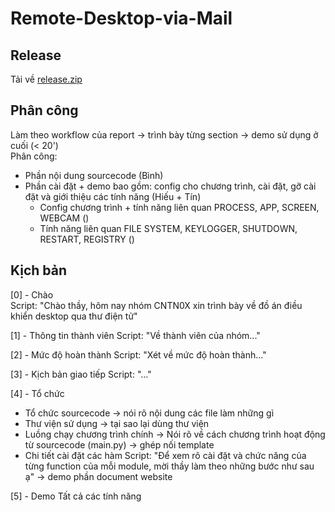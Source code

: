 # Remote-Desktop-via-Mail

## Release

Tải về [release.zip](https://drive.google.com/file/d/1Crw8Gh7zaJeEsxnaA42qE5atY6ia5jUA/view?usp=sharing)

## Phân công

Làm theo workflow của report -> trình bày từng section -> demo sử dụng ở cuối (< 20') <br>
Phân công:
- Phần nội dung sourcecode (Bình)
- Phần cài đặt + demo bao gồm: config cho chương trình, cài đặt, gỡ cài đặt và giới thiệu các tính năng (Hiếu + Tín)
  - Config chương trình + tính năng liên quan PROCESS, APP, SCREEN, WEBCAM ()
  - Tính năng liên quan FILE SYSTEM, KEYLOGGER, SHUTDOWN, RESTART, REGISTRY ()

## Kịch bản

[0] - Chào <br>
Script: "Chào thầy, hôm nay nhóm CNTN0X xin trình bày về đồ án điều khiển desktop qua thư điện tử"

[1] - Thông tin thành viên
Script: "Về thành viên của nhóm..."

[2] - Mức độ hoàn thành
Script: "Xét về mức độ hoàn thành..."

[3] - Kịch bản giao tiếp
Script: "..."

[4] - Tổ chức

- Tổ chức sourcecode
  -> nói rõ nội dung các file làm những gì
- Thư viện sử dụng
  -> tại sao lại dùng thư viện
- Luồng chạy chương trình chính
  -> Nói rõ về cách chương trình hoạt động từ sourcecode (main.py) -> ghép nối template
- Chi tiết cài đặt các hàm
  Script: "Để xem rõ cài đặt và chức năng của từng function của mỗi module, mời thầy làm theo những bước như sau ạ"
  -> demo phần document website

[5] - Demo
Tất cả các tính năng
